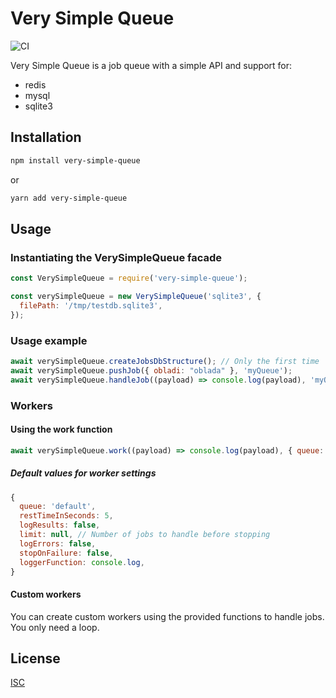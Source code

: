 # Very Simple Queue
![CI](https://github.com/jimenezmaximiliano/very-simple-queue/workflows/CI/badge.svg?branch=master)

Very Simple Queue is a job queue with a simple API and support for:

- redis
- mysql
- sqlite3

## Installation

```bash
npm install very-simple-queue
```

or

```bash
yarn add very-simple-queue
```

## Usage

### Instantiating the VerySimpleQueue facade

```javascript
const VerySimpleQueue = require('very-simple-queue');

const verySimpleQueue = new VerySimpleQueue('sqlite3', {
  filePath: '/tmp/testdb.sqlite3',
});

```

### Usage example

```javascript
await verySimpleQueue.createJobsDbStructure(); // Only the first time
await verySimpleQueue.pushJob({ obladi: "oblada" }, 'myQueue');
await verySimpleQueue.handleJob((payload) => console.log(payload), 'myQueue');
```

### Workers

#### Using the work function

```javascript
await verySimpleQueue.work((payload) => console.log(payload), { queue: 'myQueue' });
```

##### Default values for worker settings

```javascript
{
  queue: 'default',
  restTimeInSeconds: 5,
  logResults: false,
  limit: null, // Number of jobs to handle before stopping
  logErrors: false,
  stopOnFailure: false,
  loggerFunction: console.log,
}
```

#### Custom workers

You can create custom workers using the provided functions to handle jobs. You only need a loop.

## License

[ISC](LICENSE.md)
